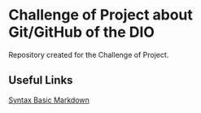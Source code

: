 # Challenge of Project about Git/GitHub of the DIO
Repository created for the Challenge of Project.

## Useful Links
[Syntax Basic Markdown](https://www.markdownguide.org/basic-syntax/)
